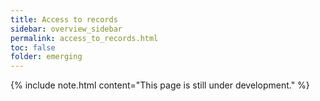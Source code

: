 ```yaml
---
title: Access to records
sidebar: overview_sidebar
permalink: access_to_records.html
toc: false
folder: emerging
---
```


{% include note.html content="This page is still under development." %}
